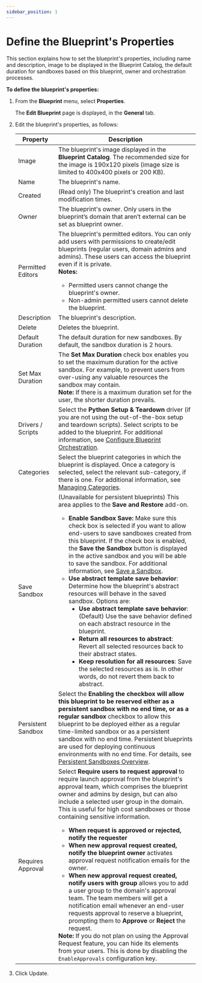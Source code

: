 ```yaml
---
sidebar_position: 1
---
```


# Define the Blueprint's Properties

This section explains how to set the blueprint's properties, including name and description, image to be displayed in the Blueprint Catalog, the default duration for sandboxes based on this blueprint, owner and orchestration processes.

**To define the blueprint's properties:**

1. From the **Blueprint** menu, select **Properties**.
    
    The **Edit Blueprint** page is displayed, in the **General** tab.
    
2. Edit the blueprint's properties, as follows:
    
    | Property | Description |
    |---|---|
    | Image | The blueprint's image displayed in the **Blueprint Catalog**. The recommended size for the image is 190x120 pixels (image size is limited to 400x400 pixels or 200 KB). |
    | Name | The blueprint's name. |
    | Created  | (Read only) The blueprint's creation and last modification times.  |
    | Owner | The blueprint's owner. Only users in the blueprint’s domain that aren’t external can be set as blueprint owner.  |
    | Permitted Editors | The blueprint's permitted editors. You can only add users with permissions to create/edit blueprints (regular users, domain admins and admins). These users can access the blueprint even if it is private. <br />**Notes:** <br /><ul><li>Permitted users cannot change the blueprint's owner.</li><li>Non-admin permitted users cannot delete the blueprint.</li></ul>   |
    | Description | The blueprint's description. |
    | Delete | Deletes the blueprint.  |
    | Default Duration  | The default duration for new sandboxes. By default, the sandbox duration is 2 hours.  |
    | Set Max Duration  | The **Set Max Duration** check box enables you to set the maximum duration for the active sandbox. For example, to prevent users from over-using any valuable resources the sandbox may contain. <br />**Note:** If there is a maximum duration set for the user, the shorter duration prevails.  |
    | Drivers / Scripts | Select the **Python Setup & Teardown** driver (if you are not using the out-of-the-box setup and teardown scripts). Select scripts to be added to the blueprint. For additional information, see [Configure Blueprint Orchestration](./configure-orchestration.md). |
    | Categories        | Select the blueprint categories in which the blueprint is displayed. Once a category is selected, select the relevant sub-category, if there is one. For additional information, see [Managing Categories](../../../../admin/cloudshell-manage-dashboard/managing-categories.md). |
    | Save Sandbox      | (Unavailable for persistent blueprints) This area applies to the **Save and Restore** add-on.<ul><li>**Enable Sandbox Save:** Make sure this check box is selected if you want to allow end-users to save sandboxes created from this blueprint. If the check box is enabled, the **Save the Sandbox** button is displayed in the active sandbox and you will be able to save the sandbox. For additional information, see [Save a Sandbox](../../../sandboxes/sandbox-workspace/save-sandbox.md).</li><li>**Use abstract template save behavior**: Determine how the blueprint's abstract resources will behave in the saved sandbox. Options are:<ul><li>**Use abstract template save behavior**:(Default) Use the save behavior defined on each abstract resource in the blueprint.</li><li>**Return all resources to abstract**: Revert all selected resources back to their abstract states.</li><li>**Keep resolution for all resources**: Save the selected resources as is. In other words, do not revert them back to abstract.</li></ul></li></ul> |
    | Persistent Sandbox | Select the **Enabling the checkbox will allow this blueprint to be reserved either as a persistent sandbox with no end time, or as a regular sandbox** checkbox to allow this blueprint to be deployed either as a regular time-limited sandbox or as a persistent sandbox with no end time. Persistent blueprints are used for deploying continuous environments with no end time. For details, see [Persistent Sandboxes Overview](../../../../intro/features/persistent-sandboxes.md). |
    | Requires Approval  |  Select **Require users to request approval** to require launch approval from the blueprint's approval team, which comprises the blueprint owner and admins by design, but can also include a selected user group in the domain. This is useful for high cost sandboxes or those containing sensitive information.<ul><li>**When request is approved or rejected, notify the requester**</li><li>**When new approval request created, notify the blueprint owner** activates approval request notification emails for the owner.</li><li>**When new approval request created, notify users with group** allows you to add a user group to the domain's approval team. The team members will get a notification email whenever an end-user requests approval to reserve a blueprint, prompting them to **Approve** or **Reject** the request.</li></ul>**Note:** If you do not plan on using the Approval Request feature, you can hide its elements from your users. This is done by disabling the `EnableApprovals` configuration key. |
    
3. Click Update.
